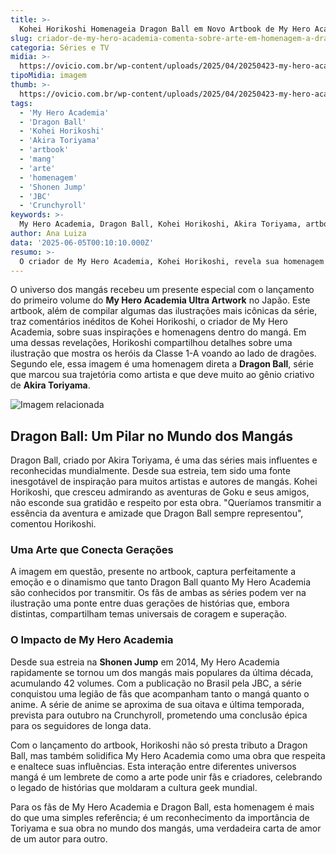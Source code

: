 ```yaml
---
title: >-
  Kohei Horikoshi Homenageia Dragon Ball em Novo Artbook de My Hero Academia
slug: criador-de-my-hero-academia-comenta-sobre-arte-em-homenagem-a-dragon-ball
categoria: Séries e TV
midia: >-
  https://ovicio.com.br/wp-content/uploads/2025/04/20250423-my-hero-academia-ultra-artworks-capa-ovicio.webp
tipoMidia: imagem
thumb: >-
  https://ovicio.com.br/wp-content/uploads/2025/04/20250423-my-hero-academia-ultra-artworks-capa-ovicio.webp
tags:
  - 'My Hero Academia'
  - 'Dragon Ball'
  - 'Kohei Horikoshi'
  - 'Akira Toriyama'
  - 'artbook'
  - 'mang'
  - 'arte'
  - 'homenagem'
  - 'Shonen Jump'
  - 'JBC'
  - 'Crunchyroll'
keywords: >-
  My Hero Academia, Dragon Ball, Kohei Horikoshi, Akira Toriyama, artbook, mangá, arte, homenagem, Shonen Jump, JBC, Crunchyroll
author: Ana Luiza
data: '2025-06-05T00:10:10.000Z'
resumo: >-
  O criador de My Hero Academia, Kohei Horikoshi, revela sua homenagem a Dragon Ball em uma ilustração especial no recém-lançado artbook da série no Japão. Esta é uma celebração tanto de sua obra quanto do legado de Akira Toriyama.
---
```


O universo dos mangás recebeu um presente especial com o lançamento do primeiro volume do **My Hero Academia Ultra Artwork** no Japão. Este artbook, além de compilar algumas das ilustrações mais icônicas da série, traz comentários inéditos de Kohei Horikoshi, o criador de My Hero Academia, sobre suas inspirações e homenagens dentro do mangá. Em uma dessas revelações, Horikoshi compartilhou detalhes sobre uma ilustração que mostra os heróis da Classe 1-A voando ao lado de dragões. Segundo ele, essa imagem é uma homenagem direta a **Dragon Ball**, série que marcou sua trajetória como artista e que deve muito ao gênio criativo de **Akira Toriyama**.

![Imagem relacionada](https://i0.wp.com/ovicio.com.br/wp-content/uploads/2025/06/20250604-my-hero-academia-herois-e-dragoes-ovicio.webp?resize=730%2C570&ssl=1)

## Dragon Ball: Um Pilar no Mundo dos Mangás
Dragon Ball, criado por Akira Toriyama, é uma das séries mais influentes e reconhecidas mundialmente. Desde sua estreia, tem sido uma fonte inesgotável de inspiração para muitos artistas e autores de mangás. Kohei Horikoshi, que cresceu admirando as aventuras de Goku e seus amigos, não esconde sua gratidão e respeito por esta obra. "Queríamos transmitir a essência da aventura e amizade que Dragon Ball sempre representou", comentou Horikoshi. 

### Uma Arte que Conecta Gerações
A imagem em questão, presente no artbook, captura perfeitamente a emoção e o dinamismo que tanto Dragon Ball quanto My Hero Academia são conhecidos por transmitir. Os fãs de ambas as séries podem ver na ilustração uma ponte entre duas gerações de histórias que, embora distintas, compartilham temas universais de coragem e superação.

### O Impacto de My Hero Academia
Desde sua estreia na **Shonen Jump** em 2014, My Hero Academia rapidamente se tornou um dos mangás mais populares da última década, acumulando 42 volumes. Com a publicação no Brasil pela JBC, a série conquistou uma legião de fãs que acompanham tanto o mangá quanto o anime. A série de anime se aproxima de sua oitava e última temporada, prevista para outubro na Crunchyroll, prometendo uma conclusão épica para os seguidores de longa data.

Com o lançamento do artbook, Horikoshi não só presta tributo a Dragon Ball, mas também solidifica My Hero Academia como uma obra que respeita e enaltece suas influências. Esta interação entre diferentes universos mangá é um lembrete de como a arte pode unir fãs e criadores, celebrando o legado de histórias que moldaram a cultura geek mundial.

Para os fãs de My Hero Academia e Dragon Ball, esta homenagem é mais do que uma simples referência; é um reconhecimento da importância de Toriyama e sua obra no mundo dos mangás, uma verdadeira carta de amor de um autor para outro.